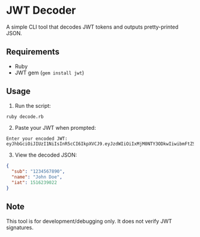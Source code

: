 # JWT Decoder

A simple CLI tool that decodes JWT tokens and outputs pretty-printed JSON.

## Requirements

- Ruby
- JWT gem (`gem install jwt`)

## Usage

1. Run the script:
```bash
ruby decode.rb
```

2. Paste your JWT when prompted:
```
Enter your encoded JWT:
eyJhbGciOiJIUzI1NiIsInR5cCI6IkpXVCJ9.eyJzdWIiOiIxMjM0NTY3ODkwIiwibmFtZSI6IkpvaG4gRG9lIiwiaWF0IjoxNTE2MjM5MDIyfQ.SflKxwRJSMeKKF2QT4fwpMeJf36POk6yJV_adQssw5c
```

3. View the decoded JSON:
```json
{
  "sub": "1234567890",
  "name": "John Doe",
  "iat": 1516239022
}
```

## Note

This tool is for development/debugging only. It does not verify JWT signatures.

